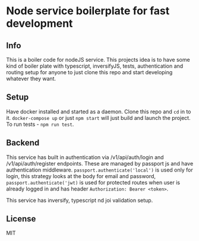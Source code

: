 # Node service boilerplate for fast development
## Info
This is a boiler code for nodeJS service. This projects idea is to have some kind of boiler plate with typescript, inversifyJS, tests, authentication and routing setup for anyone to just clone this repo and start developing whatever they want.

## Setup
Have docker installed and started as a daemon. Clone this repo and `cd` in to it.
`docker-compose up` or just `npm start` will just build and launch the project.
To run tests - `npm run test`.

## Backend
This service has built in authentication via /v1/api/auth/login and /v1/api/auth/register endpoints. These are managed by passport js and have authentication middleware. `passport.authenticate('local')` is used only for login, this strategy looks at the body for email and password, `passport.authenticate('jwt)` is used for protected routes when user is already logged in and has header `Authorization: Bearer <token>`.

This service has inversify, typescript nd joi validation setup.

## License

MIT
